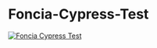 # Foncia-Cypress-Test

[![Foncia Cypress Test](https://img.shields.io/endpoint?url=https://dashboard.cypress.io/badge/detailed/6jwnmi&style=for-the-badge&logo=cypress)](https://dashboard.cypress.io/projects/6jwnmi/runs)
